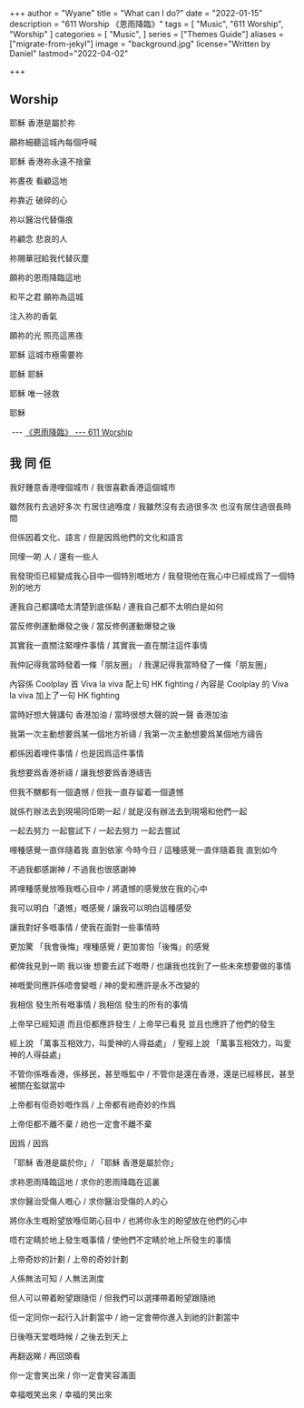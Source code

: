 +++
author = "Wyane"
title = "What can I do?"
date = "2022-01-15"
description = "611 Worship 《恩雨降臨》"
tags = [
    "Music",
    "611 Worship",
    "Worship"
]
categories = [
    "Music",
]
series = ["Themes Guide"]
aliases = ["migrate-from-jekyl"]
image = "background.jpg"
license="Written by Daniel"
lastmod="2022-04-02"

+++

## Worship
耶穌 香港是屬於祢

願祢細聽這城內每個呼喊

耶穌 香港祢永遠不捨棄

祢晝夜 看顧這地

祢靠近 破碎的心

祢以醫治代替傷痕

祢顧念 悲哀的人

祢賜華冠給我代替灰塵

願祢的恩雨降臨這地

和平之君 願祢為這城

注入祢的香氣

願祢的光 照亮這黑夜

耶穌 這城市極需要祢

耶穌 耶穌

耶穌 唯一拯救

耶穌                                              

​                                                --- [《恩雨降臨》 --- 611 Worship ](https://www.youtube.com/watch?v=mY9Rnn2Ex1Q&ab_channel=Church611)

## 我 同 佢

我好鍾意香港哩個城市 / 我很喜歡香港這個城市

雖然我冇去過好多次 冇居住過喺度 / 我雖然沒有去過很多次 也沒有居住過很長時間

但係因着文化、語言 / 但是因爲他們的文化和語言

同埋一啲 人 / 還有一些人

我發現佢已經變成我心目中一個特別嘅地方 / 我發現他在我心中已經成爲了一個特別的地方

連我自己都講唔太清楚到底係點 / 連我自己都不太明白是如何



當反修例運動爆發之後 / 當反修例運動爆發之後

其實我一直關注緊哩件事情 / 其實我一直在關注這件事情

我仲記得我當時發着一條「朋友圈」 / 我還記得我當時發了一條「朋友圈」

內容係 Coolplay 首 Viva la viva 配上句 HK fighting / 內容是 Coolplay 的 Viva la viva 加上了一句 HK fighting

當時好想大聲講句 香港加油 / 當時很想大聲的說一聲 香港加油

我第一次主動想要爲某一個地方祈禱 / 我第一次主動想要爲某個地方禱告

都係因着哩件事情 / 也是因爲這件事情

我想要爲香港祈禱 / 讓我想要爲香港禱告

但我不嬲都有一個遺憾 / 但我一直存留着一個遺憾

就係冇辦法去到現場同佢啲一起 / 就是沒有辦法去到現場和他們一起 

一起去努力 一起嘗試下 / 一起去努力 一起去嘗試

哩種感覺一直伴隨着我 直到依家 今時今日 / 這種感覺一直伴隨着我 直到如今

不過我都感謝神 / 不過我也很感謝神

將哩種感覺放喺我嘅心目中 / 將遺憾的感覺放在我的心中

我可以明白「遺憾」嘅感覺 / 讓我可以明白這種感受

讓我對好多嘅事情 / 使我在面對一些事情時

更加驚 「我會後悔」哩種感覺 / 更加害怕「後悔」的感覺

都俾我見到一啲 我以後 想要去試下嘅嘢 / 也讓我也找到了一些未來想要做的事情



神嘅愛同應許係唔會變嘅 / 神的愛和應許是永不改變的

我相信 發生所有嘅事情  / 我相信 發生的所有的事情

上帝早已經知道 而且佢都應許發生 / 上帝早已看見 並且也應許了他們的發生

經上說 「萬事互相效力，叫愛神的人得益處」 / 聖經上說 「萬事互相效力，叫愛神的人得益處」

不管你係喺香港，係移民，甚至喺監中 / 不管你是還在香港，還是已經移民，甚至被關在監獄當中

上帝都有佢奇妙嘅作爲 / 上帝都有祂奇妙的作爲

上帝佢都不離不棄 / 祂也一定會不離不棄

因爲 / 因爲

「耶穌 香港是屬於你」/ 「耶穌 香港是屬於你」

求袮恩雨降臨這地 / 求你的恩雨降臨在這裏

求你醫治受傷人嘅心 / 求你醫治受傷的人的心

將你永生嘅盼望放喺佢啲心目中 / 也將你永生的盼望放在他們的心中

唔冇定睛於地上發生嘅事情 / 使他們不定睛於地上所發生的事情

上帝奇妙的計劃 / 上帝的奇妙計劃

人係無法可知 / 人無法測度

但人可以帶着盼望跟隨佢 / 但我們可以選擇帶着盼望跟隨祂

佢一定同你一起行入計劃當中 / 祂一定會帶你進入到祂的計劃當中

日後喺天堂嘅時候 / 之後去到天上

再翻返睇 / 再回頭看

你一定會笑出來 / 你一定會笑容滿面

幸福嘅笑出來 / 幸福的笑出來





